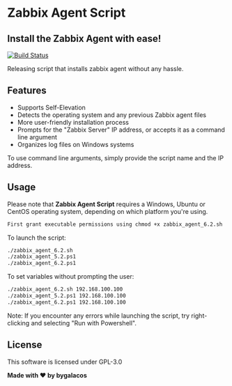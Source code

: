 # Zabbix Agent Script
## Install the Zabbix Agent with ease!

[![Build Status](https://camo.githubusercontent.com/4e084bac046962268fcf7a8aaf3d4ac422d3327564f9685c9d1b57aa56b142e9/68747470733a2f2f7472617669732d63692e6f72672f6477796c2f657374612e7376673f6272616e63683d6d6173746572)](https://travis-ci.org/joemccann/dillinger)

Releasing script that installs zabbix agent without any hassle.

## Features

- Supports Self-Elevation
- Detects the operating system and any previous Zabbix agent files
- More user-friendly installation process
- Prompts for the "Zabbix Server" IP address, or accepts it as a command line argument
- Organizes log files on Windows systems

To use command line arguments, simply provide the script name and the IP address.

## Usage

Please note that **Zabbix Agent Script** requires a Windows, Ubuntu or CentOS operating system, depending on which platform you're using.

```sh
First grant executable permissions using chmod +x zabbix_agent_6.2.sh
```

To launch the script:

```sh
./zabbix_agent_6.2.sh
./zabbix_agent_5.2.ps1
./zabbix_agent_6.2.ps1
```

To set variables without prompting the user:

```sh
./zabbix_agent_6.2.sh 192.168.100.100
./zabbix_agent_5.2.ps1 192.168.100.100
./zabbix_agent_6.2.ps1 192.168.100.100
```

Note: If you encounter any errors while launching the script, try right-clicking and selecting "Run with Powershell".

## License

This software is licensed under GPL-3.0

**Made with ♥ by bygalacos**
